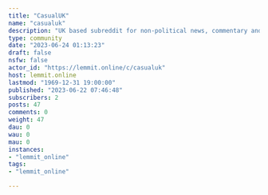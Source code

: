 ```yaml
---
title: "CasualUK" 
name: "casualuk"
description: "UK based subreddit for non-political news, commentary and discussion."
type: community
date: "2023-06-24 01:13:23"
draft: false
nsfw: false
actor_id: "https://lemmit.online/c/casualuk"
host: lemmit.online
lastmod: "1969-12-31 19:00:00"
published: "2023-06-22 07:46:48"
subscribers: 2
posts: 47
comments: 0
weight: 47
dau: 0
wau: 0
mau: 0
instances:
- "lemmit_online"
tags: 
- "lemmit_online"

---
```

